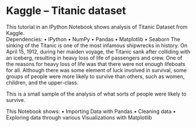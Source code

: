 # Kaggle – Titanic dataset
This tutorial in an IPython Notebook shows analysis of Titanic Dataset from Kaggle.																													
Dependencies: 																																																															•	IPython																																																																	•	NumPy
  •	Pandas
  •	Matplotlib
  •	Seaborn
The sinking of the Titanic is one of the most infamous shipwrecks in history. On April 15, 1912, during her maiden voyage, the Titanic sank after colliding with an iceberg, resulting in heavy loss of life of passengers and crew. One of the reasons for heavy loss of life was that there were not enough lifeboats for all. Although there was some element of luck involved in survival, some groups of people were more likely to survive than others, such as women, children, and the upper-class.

This is a small sample of the analysis of what sorts of people were likely to survive.

This Notebook shows:
  •	Importing Data with Pandas
  •	Cleaning data 
  •	Exploring data through various Visualizations with Matplotlib
